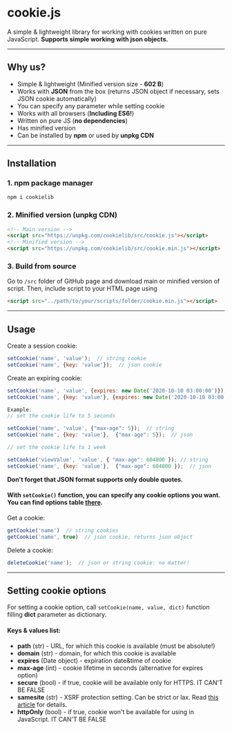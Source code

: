 # cookie.js
A simple &amp; lightweight library for working with cookies written on pure JavaScript. **Supports simple working with json objects.**
***
## Why us?
- Simple & lightweight (Minified version size - **602 B**)
- Works with **JSON** from the box (returns JSON object if necessary, sets JSON cookie automatically)
- You can specify any parameter while setting cookie
- Works with all browsers (**Including ES6!**)
- Written on pure JS (**no dependencies**)
- Has minified version
- Can be installed by **npm** or used by **unpkg CDN**
***
## Installation
### 1. npm package manager
```bash
npm i cookielib
```
### 2. Minified version (**unpkg CDN**)
```html
<!-- Main version -->
<script src="https://unpkg.com/cookielib/src/cookie.js"></script>
<!-- Minified version -->
<script src="https://unpkg.com/cookielib/src/cookie.min.js"></script>
```
### 3. Build from source
Go to ``` /src ``` folder of GitHub page and download main or minified version of script. Then, include script to your HTML page using
```html
<script src="../path/to/your/scripts/folder/cookie.min.js"></script>
```
***
## Usage
Create a session cookie:
```javascript
setCookie('name', 'value');  // string cookie
setCookie('name', {key: 'value'});  // json cookie
```
Create an expiring cookie:
```javascript
setCookie('name', 'value', {expires: new Date('2020-10-10 03:00:00')});  // string
setCookie('name', {key: 'value'}, {expires: new Date('2020-10-10 03:00:00')});  // json

Example: 
// set the cookie life to 5 seconds

setCookie('name', 'value', {"max-age": 5});  // string
setCookie('name', {key: 'value'},  {"max-age": 5});  // json

// set the cookie life to 1 week 

setCookie('viewValue', 'value', { "max-age": 604800 }); // string
setCookie('name', {key: 'value'},  {"max-age": 604800 });  // json

```




**Don't forget that JSON format supports only double quotes.**

#### With ```setCookie()``` function, you can specify any cookie options you want. You can find options table [there](#options).
Get a cookie:
```javascript
getCookie('name')  // string cookies
getCookie('name', true)  // json cookie, returns json object
```
Delete a cookie:
```javascript
deleteCookie('name');  // json or string cookie: no matter!
```
***
## <a name="options"></a>Setting cookie options
For setting a cookie option, call ```setCookie(name, value, dict)``` function filling **dict** parameter as dictionary.
#### Keys &amp; values list:
- **path** (str) - URL, for which this cookie is available (must be absolute!)
- **domain** (str) - domain, for which this cookie is available
- **expires** (Date object) - expiration date&time of cookie
- **max-age** (int) - cookie lifetime in seconds (alternative for expires option)
- **secure** (bool) - if true, cookie will be available only for HTTPS. IT CAN'T BE FALSE
- **samesite** (str) - XSRF protection setting. Can be strict or lax. Read [this article](https://web.dev/samesite-cookies-explained/) for details.
- **httpOnly** (bool) - if true, cookie won't be available for using in JavaScript. IT CAN'T BE FALSE
